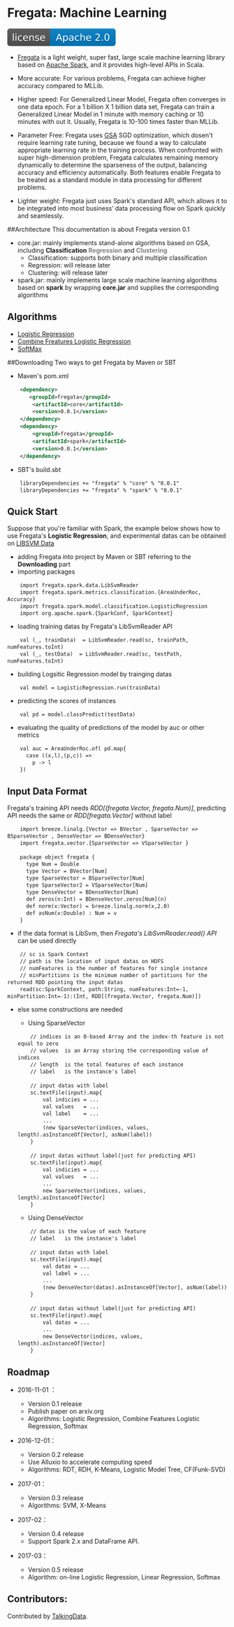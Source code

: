 Fregata: Machine Learning
==================================

[![GitHub license](./img/apache2.svg)](./LICENSE)

- [Fregata](http://talkingdata.com) is a light weight, super fast, large scale machine learning library based on [Apache Spark](http://spark.apache.org/), and it provides high-level APIs in Scala. 

- More accurate: For various problems, Fregata can achieve higher accuracy compared to MLLib.
 
- Higher speed: For Generalized Linear Model, Fregata often converges in one data epoch. For a 1 billion X 1 billion data set, Fregata can train a Generalized Linear Model in 1 minute with memory caching or 10 minutes with out it. Usually, Fregata is 10-100 times faster than MLLib.
 
- Parameter Free: Fregata uses [GSA](http://arxiv.org/abs/1611.03608) SGD optimization, which dosen't require learning rate tuning, because we found a way to calculate appropriate learning rate in the training process. When confronted with super high-dimension problem, Fregata calculates remaining memory dynamically to determine the sparseness of the output, balancing accuracy and efficiency automatically. Both features enable Fregata to be treated as a standard module in data processing for different problems.
 
- Lighter weight: Fregata just uses Spark's standard API,  which allows it to be integrated into most business’ data processing flow on Spark quickly and seamlessly.

##Architecture
This documentation is about Fregata version 0.1

- core.jar: mainly implements stand-alone algorithms based on GSA, including  **Classification** <font color=#808080> **Regression**</font> and <font color=#808080>  **Clustering** </font>
  - Classification: supports both binary and multiple classification
  - Regression: will release later
  - Clustering: will release later
- spark.jar: mainly implements large scale machine learning algorithms based on **spark** by wrapping **core.jar** and supplies the corresponding algorithms


## Algorithms

- [Logistic Regression](./docs/logistic_regression.md)
- [Combine Freatures Logistic Regression](./docs/clr.md)
- [SoftMax](./docs/softmax.md)

##Downloading
Two ways to get Fregata by Maven or SBT

- Maven's pom.xml

```xml
    <dependency>
       <groupId>fregata</groupId>
        <artifactId>core</artifactId>
        <version>0.0.1</version>
    </dependency>
    <dependency>
        <groupId>fregata</groupId>
        <artifactId>spark</artifactId>
        <version>0.0.1</version>
    </dependency>
```

- SBT's build.sbt

```
    libraryDependencies += "fregata" % "core" % "0.0.1"
    libraryDependencies += "fregata" % "spark" % "0.0.1"
```

## Quick Start
Suppose that you're familiar with Spark, the example below shows how to use Fregata's **Logistic Regression**, and experimental datas can be obtained on [LIBSVM Data](https://www.csie.ntu.edu.tw/~cjlin/libsvmtools/datasets/)

- adding Fregata into project by Maven or SBT referring to the **Downloading** part
- importing packages

```
	import fregata.spark.data.LibSvmReader
	import fregata.spark.metrics.classification.{AreaUnderRoc, Accuracy}
	import fregata.spark.model.classification.LogisticRegression
	import org.apache.spark.{SparkConf, SparkContext}
```

- loading training datas by Fregata's LibSvmReader API

```
    val (_, trainData)  = LibSvmReader.read(sc, trainPath, numFeatures.toInt)
    val (_, testData)  = LibSvmReader.read(sc, testPath, numFeatures.toInt)
```

- building Logsitic Regression model by trainging datas

```
    val model = LogisticRegression.run(trainData)
```

- predicting the scores of instances

```
    val pd = model.classPredict(testData)
```

- evaluating the quality of predictions of the model by auc or other metrics

```
    val auc = AreaUnderRoc.of( pd.map{
      case ((x,l),(p,c)) =>
        p -> l
    })
```

## Input Data Format
Fregata's training API needs *RDD[(fregata.Vector, fregata.Num)]*, predicting API needs the same or *RDD[fregata.Vector]* without label

```
	import breeze.linalg.{Vector => BVector , SparseVector => BSparseVector , DenseVector => BDenseVector}
	import fregata.vector.{SparseVector => VSparseVector }
	
	package object fregata {
	  type Num = Double
	  type Vector = BVector[Num]
	  type SparseVector = BSparseVector[Num]
	  type SparseVector2 = VSparseVector[Num]
	  type DenseVector = BDenseVector[Num]
	  def zeros(n:Int) = BDenseVector.zeros[Num](n)
	  def norm(x:Vector) = breeze.linalg.norm(x,2.0)
	  def asNum(v:Double) : Num = v
	}

```

- if the data format is LibSvm, then *Fregata's LibSvmReader.read() API* can be used directly

```
	// sc is Spark Context
	// path is the location of input datas on HDFS
	// numFeatures is the number of features for single instance
	// minPartitions is the minimum number of partitions for the returned RDD pointing the input datas
	read(sc:SparkContext, path:String, numFeatures:Int=-1, minPartition:Int=-1):(Int, RDD[(fregata.Vector, fregata.Num)])
```

- else some constructions are needed
	
	- Using SparseVector
	
	```
		// indices is an 0-based Array and the index-th feature is not equal to zero
		// values  is an Array storing the corresponding value of indices
		// length  is the total features of each instance
		// label   is the instance's label
		
		// input datas with label
		sc.textFile(input).map{
			val indicies = ...
			val values   = ...
			val label    = ...
			...
			(new SparseVector(indices, values, length).asInstanceOf[Vector], asNum(label))
		}
		
		// input datas without label(just for predicting API)
		sc.textFile(input).map{
			val indicies = ...
			val values   = ...
			...
			new SparseVector(indices, values, length).asInstanceOf[Vector]
		}	
	```
	- Using DenseVector
	
	```
		// datas is the value of each feature
		// label   is the instance's label
		
		// input datas with label
		sc.textFile(input).map{
			val datas = ...
			val label = ...
			...
			(new DenseVector(datas).asInstanceOf[Vector], asNum(label))
		}
		
		// input datas without label(just for predicting API)
		sc.textFile(input).map{
			val datas = ...
			...
			new DenseVector(indices, values, length).asInstanceOf[Vector]
		}	
	```


## Roadmap

- 2016-11-01 ：
  - Version 0.1 release
  - Publish paper on arxiv.org
  - Algorithms: Logistic Regression, Combine Features Logistic Regression, Softmax
 
- 2016-12-01：
  - Version 0.2 release
  - Use Alluxio to accelerate computing speed
  - Algorithms: RDT, RDH, K-Means, Logistic Model Tree, CF(Funk-SVD)
 
- 2017-01：
  - Version 0.3 release
  - Algorithms: SVM, X-Means

- 2017-02：
  - Version 0.4 release
  - Support Spark 2.x and DataFrame API.
 
- 2017-03：
  - Version 0.5 release
  - Algorithm: on-line Logistic Regression, Linear Regression, Softmax


## Contributors:

Contributed by [TalkingData](https://github.com/TalkingData/Fregata/contributors).

